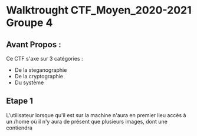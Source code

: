 # Walktrought CTF_Moyen_2020-2021 Groupe 4

## Avant Propos :

Ce CTF s'axe sur 3 catégories : 
- De la steganographie
- De la cryptographie
- Du système



## Etape 1

L'utilisateur lorsque qu'il est sur la machine n'aura en premier lieu accès à un /home où il n'y aura de présent que plusieurs images, dont une contiendra 